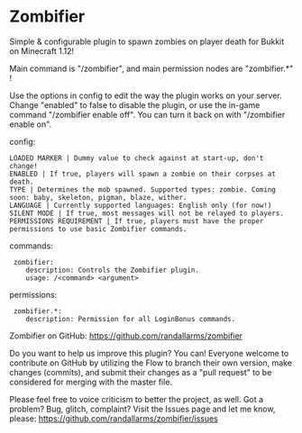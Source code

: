 # Zombifier

Simple & configurable plugin to spawn zombies on player death for Bukkit on Minecraft 1.12!

Main command is "/zombifier", and main permission nodes are "zombifier.*" !

Use the options in config to edit the way the plugin works on your server. Change "enabled" to false to disable the plugin, or use the in-game command "/zombifier enable off". You can turn it back on with "/zombifier enable on".

config:

    LOADED MARKER | Dummy value to check against at start-up, don't change!
    ENABLED | If true, players will spawn a zombie on their corpses at death.
    TYPE | Determines the mob spawned. Supported types: zombie. Coming soon: baby, skeleton, pigman, blaze, wither.
    LANGUAGE | Currently supported languages: English only (for now!)
    SILENT MODE | If true, most messages will not be relayed to players.
    PERMISSIONS REQUIREMENT | If true, players must have the proper permissions to use basic Zombifier commands.
    
commands: 

     zombifier:
        description: Controls the Zombifier plugin.
        usage: /<command> <argument>
    
permissions:

     zombifier.*:
        description: Permission for all LoginBonus commands.

Zombifier on GitHub: https://github.com/randallarms/zombifier

Do you want to help us improve this plugin? You can! Everyone welcome to contribute on GitHub by utilizing the Flow to branch their own version, make changes (commits), and submit their changes as a "pull request" to be considered for merging with the master file.

Please feel free to voice criticism to better the project, as well. Got a problem? Bug, glitch, complaint? Visit the Issues page and let me know, please: https://github.com/randallarms/zombifier/issues
